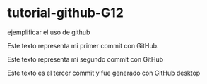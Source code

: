 # tutorial-github-G12
ejemplificar el uso de github

Este texto representa mi primer commit con GitHub.

Este texto representa mi segundo commit con GitHub

Este texto es el tercer commit y fue generado con GitHub desktop
